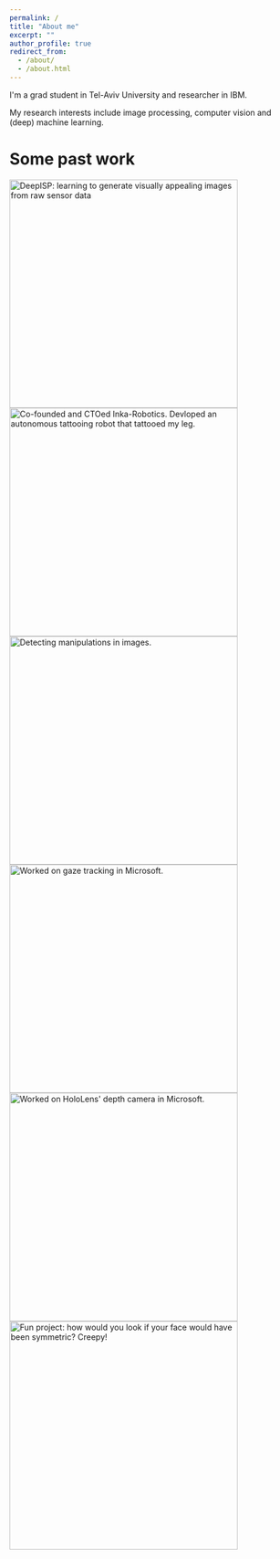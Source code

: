 ```yaml
---
permalink: /
title: "About me"
excerpt: ""
author_profile: true
redirect_from: 
  - /about/
  - /about.html
---
```


I'm a grad student in Tel-Aviv University and researcher in IBM.

My research interests include image processing, computer vision and (deep) machine learning.

Some past work
======


  <a href="https://elischwartz.github.io/DeepISP/">
  <img src="https://elischwartz.github.io/images/deepisp.jpg" width="400"  title= "DeepISP: learning to generate visually appealing images from raw sensor data"/> </a>  <a href="https://www.youtube.com/watch?v=YW3gYgdSxy4" target="_blank">
  <img src="https://elischwartz.github.io/images/inka.jpg" width="400"  title= "Co-founded and CTOed Inka-Robotics. Devloped an autonomous tattooing robot that tattooed my leg."/>  </a>
  <a href="https://elischwartz.github.io/files/photoshop_detection.pdf">
  <img src="https://elischwartz.github.io/images/photoshop_detection.gif" width="400" title= "Detecting manipulations in images."/>   </a>  <img src="https://elischwartz.github.io/images/gaze_tracking.jpg" width="400" title= "Worked on gaze tracking in Microsoft."/>
  <img src="https://elischwartz.github.io/images/hololens.jpg" width="400" title= "Worked on HoloLens' depth camera in Microsoft."/> <img src="https://elischwartz.github.io/images/face_symmetry.gif" width="400" title= "Fun project: how would you look if your face would have been symmetric? Creepy!"/>



<!--
<div id="basicExample2" class="justified-gallery">
    <a href="https://elischwartz.github.io/images/deepisp.jpeg">
        <img alt="caption for image 1" src="https://elischwartz.github.io/images/deepisp.jpeg"/>
    </a>
    <a href="https://elischwartz.github.io/images/deepisp.jpeg" title="Just in a dream Place">
        <img alt="caption for image 2" src="https://elischwartz.github.io/images/deepisp.jpeg"/>
    </a>
</div>

<table style="border-spacing: 0;width:100%"  cellspacing="0" cellpadding="0">
  <tr>
    <td> 
      <a href="https://elischwartz.github.io/images/deepisp.jpeg">
        <img alt="caption for image 1" src="https://elischwartz.github.io/images/deepisp.jpeg"/>
    </a>
     <a href="https://elischwartz.github.io/images/deepisp.jpeg">
        <img alt="caption for image 1" src="https://elischwartz.github.io/images/deepisp.jpeg"/>
    </a>
    </td>
    <td> 
      <a href="https://elischwartz.github.io/images/deepisp.jpeg">
        <img alt="caption for image 1" src="https://elischwartz.github.io/images/deepisp.jpeg"/>
    </a> 
      <a href="https://elischwartz.github.io/images/inka.jpeg">
        <img alt="caption for image 1" src="https://elischwartz.github.io/images/inka.jpeg"/>
    </a>
    </td> 
  </tr>
</table>
-->



